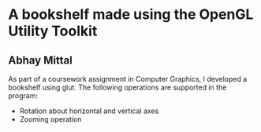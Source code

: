 # A bookshelf made using the OpenGL Utility Toolkit
## Abhay Mittal

As part of a coursework assignment in Computer Graphics, I developed a bookshelf using glut. The following operations are supported in the program:

* Rotation about horizontal and vertical axes
* Zooming operation